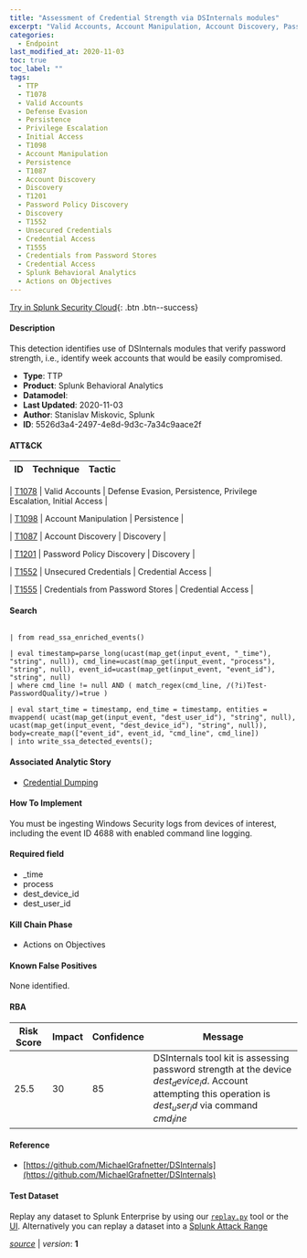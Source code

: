 ```yaml
---
title: "Assessment of Credential Strength via DSInternals modules"
excerpt: "Valid Accounts, Account Manipulation, Account Discovery, Password Policy Discovery, Unsecured Credentials, Credentials from Password Stores"
categories:
  - Endpoint
last_modified_at: 2020-11-03
toc: true
toc_label: ""
tags:
  - TTP
  - T1078
  - Valid Accounts
  - Defense Evasion
  - Persistence
  - Privilege Escalation
  - Initial Access
  - T1098
  - Account Manipulation
  - Persistence
  - T1087
  - Account Discovery
  - Discovery
  - T1201
  - Password Policy Discovery
  - Discovery
  - T1552
  - Unsecured Credentials
  - Credential Access
  - T1555
  - Credentials from Password Stores
  - Credential Access
  - Splunk Behavioral Analytics
  - Actions on Objectives
---
```




[Try in Splunk Security Cloud](https://www.splunk.com/en_us/cyber-security.html){: .btn .btn--success}

#### Description

This detection identifies use of DSInternals modules that verify password strength, i.e., identify week accounts that would be easily compromised.

- **Type**: TTP
- **Product**: Splunk Behavioral Analytics
- **Datamodel**: 
- **Last Updated**: 2020-11-03
- **Author**: Stanislav Miskovic, Splunk
- **ID**: 5526d3a4-2497-4e8d-9d3c-7a34c9aace2f


#### ATT&CK

| ID          | Technique   | Tactic         |
| ----------- | ----------- |--------------- |

| [T1078](https://attack.mitre.org/techniques/T1078/) | Valid Accounts | Defense Evasion, Persistence, Privilege Escalation, Initial Access |



| [T1098](https://attack.mitre.org/techniques/T1098/) | Account Manipulation | Persistence |



| [T1087](https://attack.mitre.org/techniques/T1087/) | Account Discovery | Discovery |



| [T1201](https://attack.mitre.org/techniques/T1201/) | Password Policy Discovery | Discovery |



| [T1552](https://attack.mitre.org/techniques/T1552/) | Unsecured Credentials | Credential Access |



| [T1555](https://attack.mitre.org/techniques/T1555/) | Credentials from Password Stores | Credential Access |





#### Search

```

| from read_ssa_enriched_events()

| eval timestamp=parse_long(ucast(map_get(input_event, "_time"), "string", null)), cmd_line=ucast(map_get(input_event, "process"), "string", null), event_id=ucast(map_get(input_event, "event_id"), "string", null) 
| where cmd_line != null AND ( match_regex(cmd_line, /(?i)Test-PasswordQuality/)=true )

| eval start_time = timestamp, end_time = timestamp, entities = mvappend( ucast(map_get(input_event, "dest_user_id"), "string", null), ucast(map_get(input_event, "dest_device_id"), "string", null)), body=create_map(["event_id", event_id, "cmd_line", cmd_line]) 
| into write_ssa_detected_events();
```

#### Associated Analytic Story
* [Credential Dumping](/stories/credential_dumping)


#### How To Implement
You must be ingesting Windows Security logs from devices of interest, including the event ID 4688 with enabled command line logging.

#### Required field
* _time
* process
* dest_device_id
* dest_user_id


#### Kill Chain Phase
* Actions on Objectives


#### Known False Positives
None identified.


#### RBA

| Risk Score  | Impact      | Confidence   | Message      |
| ----------- | ----------- |--------------|--------------|
| 25.5 | 30 | 85 | DSInternals tool kit is assessing password strength at the device $dest_device_id$. Account attempting this operation is $dest_user_id$ via command $cmd_line$ |




#### Reference

* [https://github.com/MichaelGrafnetter/DSInternals](https://github.com/MichaelGrafnetter/DSInternals)



#### Test Dataset
Replay any dataset to Splunk Enterprise by using our [`replay.py`](https://github.com/splunk/attack_data#using-replaypy) tool or the [UI](https://github.com/splunk/attack_data#using-ui).
Alternatively you can replay a dataset into a [Splunk Attack Range](https://github.com/splunk/attack_range#replay-dumps-into-attack-range-splunk-server)




[*source*](https://github.com/splunk/security_content/tree/develop/detections/endpoint/assessment_of_credential_strength_via_dsinternals_modules.yml) \| *version*: **1**